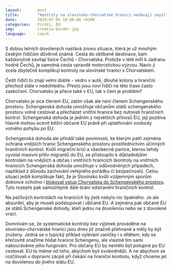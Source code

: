 ```yaml
---
layout:       post
title:        "Kontroly na slovinsko-chorvatské hranici nedávají smysl"
date:         2019-07-05 10:00:00 +0100
categories:   Piráti, EU
img:          croatia-border.jpg
language:     czech
---
```


S dobou letních dovolených nastává znovu situace, která je už mnohým českým řidičům důvěrně známá. Cesta do oblíbené destinace, kam každoročně zavítají tisíce Čechů - Chorvatska. Protože v létě míří k Jadranu hodně Čechů, je samotná cesta vpravdě motoristickou výzvou. Navíc ji zcela zbytečně komplikují kontroly na slovinské hranici s Chorvatskem.

<!--more-->

Čeští řidiči to znají velmi dobře - vedro v autě, dlouhé kolony a hraniční přechod stále v nedohlednu. Přesto jsou noví řidiči na této trase často zaskočeni. Chorvatsko je přece také v EU, tak v čem je problém?

Chorvatsko je sice členem EU, zatím však ale není členem Schengenského prostoru. Schengenská dohoda umožňuje občanům států schengenského prostoru volně cestovat a přecházet vnitřní hranice bez nutnosti hraničních kontrol. Schengenská dohoda je jedním z největších přínosů EU, její pozitiva hlavně mohou ocenit běžní občané EU právě při uplatňování svobody volného pohybu po EU.

Schengenská dohoda ale přináší také povinnosti, ke kterým patří zejména ochrana vnějších hranic Schengenského prostoru prostřednictvím účinných hraničních kontrol. Kvůli migrační krizi a všeobecné panice, kterou tehdy vyvolal masivní příliv migrantů do EU, se přistoupilo k důkladnějším kontrolám na vnějších a občas i vnitřních hranicích (kontroly na vnitřních hranicích Schengenská dohoda umožňuje v odůvodněných případech, například z důvodu zachování veřejného pořádku či bezpečnosti). Celou situaci ještě komplikuje fakt, že je Slovinsko kvůli vzájemným sporům dokonce ochotno i [blokovat vstup Chorvatska do Schengenského prostoru](https://www.total-croatia-news.com/politics/27756-slovenia-ready-to-block-croatia-s-entry-into-schengen). Tyto rozepře pak samozřejmě dále brání odstranění hraničních kontrol. 

Na pečlivých kontrolách na hranicích by jistě nebylo nic špatného. Je ale absurdní, aby je museli podstupovat i občané EU. A zejména pak občané EU ze států Schengenské dohody, kteří jedou na dovolenou nebo se z dovolené vrací.

Domnívám se, že systematické kontroly bez výjimek prováděné na slovinsko-chorvatské hranici jsou dnes již značně přehnané a měly by být zrušeny. Jedná se o typický příklad vylévání vaničky i s dítětem, kdy se křečovitě snažíme hlídat hranice Schengenu, ale vlastně tím sami nabouráváme jeho fungování. Pro občany EU by nemělo být potupné po EU cestovat. EU tu máme od toho, abychom byli svobodnější. A ne abychom se rozčilovali v dopravní zácpě při čekání na hraniční kontrolu, když chceme jet na dovolenou do jiného státu EU.
